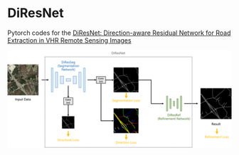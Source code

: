 # DiResNet
Pytorch codes for the [DiResNet: Direction-aware Residual Network for Road Extraction in VHR Remote Sensing Images](http://dx.doi.org/10.1109/TGRS.2020.3034011)

![alt text](https://github.com/ggsDing/DiResNet/blob/master/Overview.png)
